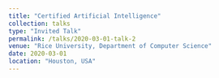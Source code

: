 ```yaml
---
title: "Certified Artificial Intelligence"
collection: talks
type: "Invited Talk"
permalink: /talks/2020-03-01-talk-2
venue: "Rice University, Department of Computer Science"
date: 2020-03-01
location: "Houston, USA"
---
```


